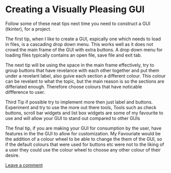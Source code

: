 # Creating a Visually Pleasing GUI

Follow some of these neat tips next time you need to construct a GUI (tkinter), for a project.

The first tip, when I like to create a GUI, espically one which needs to load in files, is a cascading drop down menu. This works well as it does not crowd the main frame of the GUI with extra buttons. A drop down menu for loading files typically contains an open file, save file and exit tab.

The next tip will be using the space in the main frame effectively, try to group buttons that have revelance with each other together and put them under a revelant label, also guive each section a different colour. This colour can be revelant to what the topic, but the main reason is so the sections are differiated enough. Therefore choose colours that have noticable diffference to user. 

Third Tip if possible try to implement more then just label and buttons. Experiment and try to use the more out there tools, Tools such as check buttons, scroll bar widgets and list box widgets are some of my favourite to use and will allow your GUI to stand out compared to other GUIs

The final tip, if you are making your GUI for consumption by the user, have features in the the GUI to allow for customization. My Favouriate would be the addition of a colour wheel to be able to change the them of the GUI, so if the default colours that were used for buttons etc were not to the liking of a user they could use the colour wheel to choose any other colour of their desire. 


[Leave a comment](https://github.com/kgort6/kgort6.github.io/issues/ISSUE_TEMPLATE=comment-section.md)

